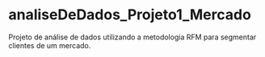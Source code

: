 # analiseDeDados_Projeto1_Mercado
Projeto de análise de dados utilizando a metodologia RFM para segmentar clientes de um mercado.
